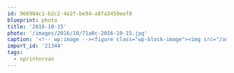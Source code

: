 ```yaml
---
id: 966984c1-b2c2-4e2f-be94-a8fa3459eef8
blueprint: photo
title: '2016-10-15'
photo: '/images/2016/10/71a0c-2016-10-15.jpg'
caption: '<!-- wp:image --><figure class="wp-block-image"><img src="/assets/images/2016/10/71a0c-2016-10-15.jpg" /></figure><!-- /wp:image --><!-- wp:paragraph --><p>As winter sets in, Operation "Insulate the #sprintervan" gets an early start</p><!-- /wp:paragraph -->'
import_id: '21344'
tags:
  - sprintervan
---
```

